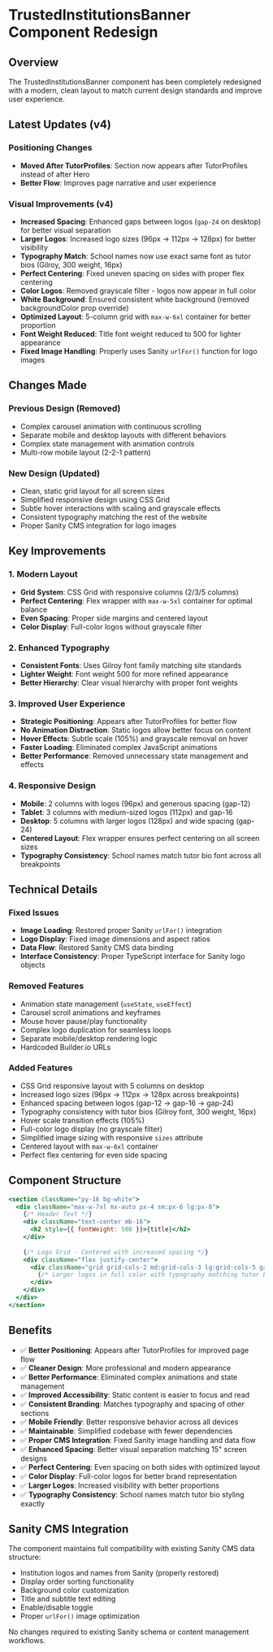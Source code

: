 # TrustedInstitutionsBanner Component Redesign

## Overview

The TrustedInstitutionsBanner component has been completely redesigned with a modern, clean layout to match current design standards and improve user experience.

## Latest Updates (v4)

### **Positioning Changes**
- **Moved After TutorProfiles**: Section now appears after TutorProfiles instead of after Hero
- **Better Flow**: Improves page narrative and user experience

### **Visual Improvements (v4)**
- **Increased Spacing**: Enhanced gaps between logos (`gap-24` on desktop) for better visual separation
- **Larger Logos**: Increased logo sizes (96px → 112px → 128px) for better visibility
- **Typography Match**: School names now use exact same font as tutor bios (Gilroy, 300 weight, 16px)
- **Perfect Centering**: Fixed uneven spacing on sides with proper flex centering
- **Color Logos**: Removed grayscale filter - logos now appear in full color
- **White Background**: Ensured consistent white background (removed backgroundColor prop override)
- **Optimized Layout**: 5-column grid with `max-w-6xl` container for better proportion
- **Font Weight Reduced**: Title font weight reduced to 500 for lighter appearance
- **Fixed Image Handling**: Properly uses Sanity `urlFor()` function for logo images

## Changes Made

### **Previous Design (Removed)**
- Complex carousel animation with continuous scrolling
- Separate mobile and desktop layouts with different behaviors
- Complex state management with animation controls
- Multi-row mobile layout (2-2-1 pattern)

### **New Design (Updated)**
- Clean, static grid layout for all screen sizes
- Simplified responsive design using CSS Grid
- Subtle hover interactions with scaling and grayscale effects
- Consistent typography matching the rest of the website
- Proper Sanity CMS integration for logo images

## Key Improvements

### **1. Modern Layout**
- **Grid System**: CSS Grid with responsive columns (2/3/5 columns)
- **Perfect Centering**: Flex wrapper with `max-w-5xl` container for optimal balance
- **Even Spacing**: Proper side margins and centered layout
- **Color Display**: Full-color logos without grayscale filter

### **2. Enhanced Typography**
- **Consistent Fonts**: Uses Gilroy font family matching site standards
- **Lighter Weight**: Font weight 500 for more refined appearance
- **Better Hierarchy**: Clear visual hierarchy with proper font weights

### **3. Improved User Experience**
- **Strategic Positioning**: Appears after TutorProfiles for better flow
- **No Animation Distraction**: Static logos allow better focus on content
- **Hover Effects**: Subtle scale (105%) and grayscale removal on hover
- **Faster Loading**: Eliminated complex JavaScript animations
- **Better Performance**: Removed unnecessary state management and effects

### **4. Responsive Design**
- **Mobile**: 2 columns with logos (96px) and generous spacing (gap-12)
- **Tablet**: 3 columns with medium-sized logos (112px) and gap-16
- **Desktop**: 5 columns with larger logos (128px) and wide spacing (gap-24)
- **Centered Layout**: Flex wrapper ensures perfect centering on all screen sizes
- **Typography Consistency**: School names match tutor bio font across all breakpoints

## Technical Details

### **Fixed Issues**
- **Image Loading**: Restored proper Sanity `urlFor()` integration
- **Logo Display**: Fixed image dimensions and aspect ratios
- **Data Flow**: Restored Sanity CMS data binding
- **Interface Consistency**: Proper TypeScript interface for Sanity logo objects

### **Removed Features**
- Animation state management (`useState`, `useEffect`)
- Carousel scroll animations and keyframes
- Mouse hover pause/play functionality
- Complex logo duplication for seamless loops
- Separate mobile/desktop rendering logic
- Hardcoded Builder.io URLs

### **Added Features**
- CSS Grid responsive layout with 5 columns on desktop
- Increased logo sizes (96px → 112px → 128px across breakpoints)
- Enhanced spacing between logos (gap-12 → gap-16 → gap-24)
- Typography consistency with tutor bios (Gilroy font, 300 weight, 16px)
- Hover scale transition effects (105%)
- Full-color logo display (no grayscale filter)
- Simplified image sizing with responsive `sizes` attribute
- Centered layout with `max-w-6xl` container
- Perfect flex centering for even side spacing

## Component Structure

```jsx
<section className="py-16 bg-white">
  <div className="max-w-7xl mx-auto px-4 sm:px-6 lg:px-8">
    {/* Header Text */}
    <div className="text-center mb-16">
      <h2 style={{ fontWeight: 500 }}>{title}</h2>
    </div>
    
    {/* Logo Grid - Centered with increased spacing */}
    <div className="flex justify-center">
      <div className="grid grid-cols-2 md:grid-cols-3 lg:grid-cols-5 gap-12 md:gap-16 lg:gap-24 max-w-6xl">
        {/* Larger logos in full color with typography matching tutor bios */}
      </div>
    </div>
  </div>
</section>
```

## Benefits

- ✅ **Better Positioning**: Appears after TutorProfiles for improved page flow
- ✅ **Cleaner Design**: More professional and modern appearance
- ✅ **Better Performance**: Eliminated complex animations and state management
- ✅ **Improved Accessibility**: Static content is easier to focus and read
- ✅ **Consistent Branding**: Matches typography and spacing of other sections
- ✅ **Mobile Friendly**: Better responsive behavior across all devices
- ✅ **Maintainable**: Simplified codebase with fewer dependencies
- ✅ **Proper CMS Integration**: Fixed Sanity image handling and data flow
- ✅ **Enhanced Spacing**: Better visual separation matching 15" screen designs
- ✅ **Perfect Centering**: Even spacing on both sides with optimized layout
- ✅ **Color Display**: Full-color logos for better brand representation
- ✅ **Larger Logos**: Increased visibility with better proportions
- ✅ **Typography Consistency**: School names match tutor bio styling exactly

## Sanity CMS Integration

The component maintains full compatibility with existing Sanity CMS data structure:
- Institution logos and names from Sanity (properly restored)
- Display order sorting functionality
- Background color customization
- Title and subtitle text editing
- Enable/disable toggle
- Proper `urlFor()` image optimization

No changes required to existing Sanity schema or content management workflows. 